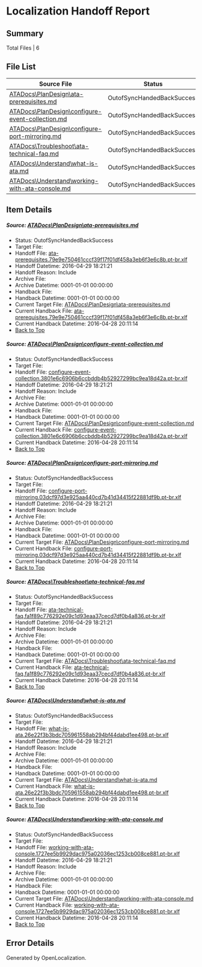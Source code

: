 # <a name='report-top'></a> Localization Handoff Report

## Summary
 Total Files | 6

## File List
 Source File | Status | Details 
 ----------- | ------ | ------- 
 [ATADocs\PlanDesign\ata-prerequisites.md](https://github.com/Microsoft/ATADocs-pr/blob/256d6b7871709e3041cdba4212fc43eebd734abe/ATADocs/PlanDesign/ata-prerequisites.md) | OutofSyncHandedBackSuccess | [Details](#5062d3a5af525cd6c90999e4a9f1dc55e372f31b139)
 [ATADocs\PlanDesign\configure-event-collection.md](https://github.com/Microsoft/ATADocs-pr/blob/256d6b7871709e3041cdba4212fc43eebd734abe/ATADocs/PlanDesign/configure-event-collection.md) | OutofSyncHandedBackSuccess | [Details](#5f509e248eb229a1f402bebb1ef660c321d6d88c140)
 [ATADocs\PlanDesign\configure-port-mirroring.md](https://github.com/Microsoft/ATADocs-pr/blob/256d6b7871709e3041cdba4212fc43eebd734abe/ATADocs/PlanDesign/configure-port-mirroring.md) | OutofSyncHandedBackSuccess | [Details](#6ec59d752e0e49e083526174cff1b2f55d62e34b141)
 [ATADocs\Troubleshoot\ata-technical-faq.md](https://github.com/Microsoft/ATADocs-pr/blob/256d6b7871709e3041cdba4212fc43eebd734abe/ATADocs/Troubleshoot/ata-technical-faq.md) | OutofSyncHandedBackSuccess | [Details](#0e57d9755a58d63d13ae1e31918795704f9c5628167)
 [ATADocs\Understand\what-is-ata.md](https://github.com/Microsoft/ATADocs-pr/blob/256d6b7871709e3041cdba4212fc43eebd734abe/ATADocs/Understand/what-is-ata.md) | OutofSyncHandedBackSuccess | [Details](#1bacbc427cbfb56b2ce4c8fab72cab1a8191d5a6198)
 [ATADocs\Understand\working-with-ata-console.md](https://github.com/Microsoft/ATADocs-pr/blob/256d6b7871709e3041cdba4212fc43eebd734abe/ATADocs/Understand/working-with-ata-console.md) | OutofSyncHandedBackSuccess | [Details](#824cdd0557c85c8492b6544f9728f82ee749e2a0199)

## Item Details
##### <a name='5062d3a5af525cd6c90999e4a9f1dc55e372f31b139'></a> Source: [ATADocs\PlanDesign\ata-prerequisites.md](https://github.com/Microsoft/ATADocs-pr/blob/256d6b7871709e3041cdba4212fc43eebd734abe/ATADocs/PlanDesign/ata-prerequisites.md)
* Status: OutofSyncHandedBackSuccess
* Target File: 
* Handoff File: [ata-prerequisites.79e9e750461cccf39f17f01df458a3eb6f3e6c8b.pt-br.xlf](https://github.com/Microsoft/EM.handoff/blob/258311d3f61221466d0409611af1a869eba1e6f4/ol-handoff/Microsoft/ATADocs-pr.pt-br/master/ata-prerequisites.79e9e750461cccf39f17f01df458a3eb6f3e6c8b.pt-br.xlf)
* Handoff Datetime: 2016-04-29 18:21:21
* Handoff Reason: Include
* Archive File: 
* Archive Datetime: 0001-01-01 00:00:00
* Handback File: 
* Handback Datetime: 0001-01-01 00:00:00
* Current Target File: [ATADocs\PlanDesign\ata-prerequisites.md](https://github.com/Microsoft/ATADocs-pr.pt-br/blob/bc9af8e641199b5fbe63cf2cb2039fd2780f35f8/ATADocs/PlanDesign/ata-prerequisites.md)
* Current Handback File: [ata-prerequisites.79e9e750461cccf39f17f01df458a3eb6f3e6c8b.pt-br.xlf](https://github.com/Microsoft/EM.handback/blob/ff3feb62e4198e3aa8d171fda51577863803066d/ol-handback/Microsoft/ATADocs-pr.pt-br/master/ata-prerequisites.79e9e750461cccf39f17f01df458a3eb6f3e6c8b.pt-br.xlf)
* Current Handback Datetime: 2016-04-28 20:11:14
* [Back to Top](#report-top)

##### <a name='5f509e248eb229a1f402bebb1ef660c321d6d88c140'></a> Source: [ATADocs\PlanDesign\configure-event-collection.md](https://github.com/Microsoft/ATADocs-pr/blob/256d6b7871709e3041cdba4212fc43eebd734abe/ATADocs/PlanDesign/configure-event-collection.md)
* Status: OutofSyncHandedBackSuccess
* Target File: 
* Handoff File: [configure-event-collection.3801e6c6906b6ccbddb4b52927299bc9ea18d42a.pt-br.xlf](https://github.com/Microsoft/EM.handoff/blob/258311d3f61221466d0409611af1a869eba1e6f4/ol-handoff/Microsoft/ATADocs-pr.pt-br/master/configure-event-collection.3801e6c6906b6ccbddb4b52927299bc9ea18d42a.pt-br.xlf)
* Handoff Datetime: 2016-04-29 18:21:21
* Handoff Reason: Include
* Archive File: 
* Archive Datetime: 0001-01-01 00:00:00
* Handback File: 
* Handback Datetime: 0001-01-01 00:00:00
* Current Target File: [ATADocs\PlanDesign\configure-event-collection.md](https://github.com/Microsoft/ATADocs-pr.pt-br/blob/bc9af8e641199b5fbe63cf2cb2039fd2780f35f8/ATADocs/PlanDesign/configure-event-collection.md)
* Current Handback File: [configure-event-collection.3801e6c6906b6ccbddb4b52927299bc9ea18d42a.pt-br.xlf](https://github.com/Microsoft/EM.handback/blob/ff3feb62e4198e3aa8d171fda51577863803066d/ol-handback/Microsoft/ATADocs-pr.pt-br/master/configure-event-collection.3801e6c6906b6ccbddb4b52927299bc9ea18d42a.pt-br.xlf)
* Current Handback Datetime: 2016-04-28 20:11:14
* [Back to Top](#report-top)

##### <a name='6ec59d752e0e49e083526174cff1b2f55d62e34b141'></a> Source: [ATADocs\PlanDesign\configure-port-mirroring.md](https://github.com/Microsoft/ATADocs-pr/blob/256d6b7871709e3041cdba4212fc43eebd734abe/ATADocs/PlanDesign/configure-port-mirroring.md)
* Status: OutofSyncHandedBackSuccess
* Target File: 
* Handoff File: [configure-port-mirroring.03dcf97d3e925aa440cd7b41d34415f22881df9b.pt-br.xlf](https://github.com/Microsoft/EM.handoff/blob/258311d3f61221466d0409611af1a869eba1e6f4/ol-handoff/Microsoft/ATADocs-pr.pt-br/master/configure-port-mirroring.03dcf97d3e925aa440cd7b41d34415f22881df9b.pt-br.xlf)
* Handoff Datetime: 2016-04-29 18:21:21
* Handoff Reason: Include
* Archive File: 
* Archive Datetime: 0001-01-01 00:00:00
* Handback File: 
* Handback Datetime: 0001-01-01 00:00:00
* Current Target File: [ATADocs\PlanDesign\configure-port-mirroring.md](https://github.com/Microsoft/ATADocs-pr.pt-br/blob/bc9af8e641199b5fbe63cf2cb2039fd2780f35f8/ATADocs/PlanDesign/configure-port-mirroring.md)
* Current Handback File: [configure-port-mirroring.03dcf97d3e925aa440cd7b41d34415f22881df9b.pt-br.xlf](https://github.com/Microsoft/EM.handback/blob/ff3feb62e4198e3aa8d171fda51577863803066d/ol-handback/Microsoft/ATADocs-pr.pt-br/master/configure-port-mirroring.03dcf97d3e925aa440cd7b41d34415f22881df9b.pt-br.xlf)
* Current Handback Datetime: 2016-04-28 20:11:14
* [Back to Top](#report-top)

##### <a name='0e57d9755a58d63d13ae1e31918795704f9c5628167'></a> Source: [ATADocs\Troubleshoot\ata-technical-faq.md](https://github.com/Microsoft/ATADocs-pr/blob/256d6b7871709e3041cdba4212fc43eebd734abe/ATADocs/Troubleshoot/ata-technical-faq.md)
* Status: OutofSyncHandedBackSuccess
* Target File: 
* Handoff File: [ata-technical-faq.fa1f89c776292e09c1d93eaa37cecd7df0b4a836.pt-br.xlf](https://github.com/Microsoft/EM.handoff/blob/258311d3f61221466d0409611af1a869eba1e6f4/ol-handoff/Microsoft/ATADocs-pr.pt-br/master/ata-technical-faq.fa1f89c776292e09c1d93eaa37cecd7df0b4a836.pt-br.xlf)
* Handoff Datetime: 2016-04-29 18:21:21
* Handoff Reason: Include
* Archive File: 
* Archive Datetime: 0001-01-01 00:00:00
* Handback File: 
* Handback Datetime: 0001-01-01 00:00:00
* Current Target File: [ATADocs\Troubleshoot\ata-technical-faq.md](https://github.com/Microsoft/ATADocs-pr.pt-br/blob/bc9af8e641199b5fbe63cf2cb2039fd2780f35f8/ATADocs/Troubleshoot/ata-technical-faq.md)
* Current Handback File: [ata-technical-faq.fa1f89c776292e09c1d93eaa37cecd7df0b4a836.pt-br.xlf](https://github.com/Microsoft/EM.handback/blob/ff3feb62e4198e3aa8d171fda51577863803066d/ol-handback/Microsoft/ATADocs-pr.pt-br/master/ata-technical-faq.fa1f89c776292e09c1d93eaa37cecd7df0b4a836.pt-br.xlf)
* Current Handback Datetime: 2016-04-28 20:11:14
* [Back to Top](#report-top)

##### <a name='1bacbc427cbfb56b2ce4c8fab72cab1a8191d5a6198'></a> Source: [ATADocs\Understand\what-is-ata.md](https://github.com/Microsoft/ATADocs-pr/blob/256d6b7871709e3041cdba4212fc43eebd734abe/ATADocs/Understand/what-is-ata.md)
* Status: OutofSyncHandedBackSuccess
* Target File: 
* Handoff File: [what-is-ata.26e22f3b3bdc705961558ab294bf44dabd1ee498.pt-br.xlf](https://github.com/Microsoft/EM.handoff/blob/258311d3f61221466d0409611af1a869eba1e6f4/ol-handoff/Microsoft/ATADocs-pr.pt-br/master/what-is-ata.26e22f3b3bdc705961558ab294bf44dabd1ee498.pt-br.xlf)
* Handoff Datetime: 2016-04-29 18:21:21
* Handoff Reason: Include
* Archive File: 
* Archive Datetime: 0001-01-01 00:00:00
* Handback File: 
* Handback Datetime: 0001-01-01 00:00:00
* Current Target File: [ATADocs\Understand\what-is-ata.md](https://github.com/Microsoft/ATADocs-pr.pt-br/blob/bc9af8e641199b5fbe63cf2cb2039fd2780f35f8/ATADocs/Understand/what-is-ata.md)
* Current Handback File: [what-is-ata.26e22f3b3bdc705961558ab294bf44dabd1ee498.pt-br.xlf](https://github.com/Microsoft/EM.handback/blob/ff3feb62e4198e3aa8d171fda51577863803066d/ol-handback/Microsoft/ATADocs-pr.pt-br/master/what-is-ata.26e22f3b3bdc705961558ab294bf44dabd1ee498.pt-br.xlf)
* Current Handback Datetime: 2016-04-28 20:11:14
* [Back to Top](#report-top)

##### <a name='824cdd0557c85c8492b6544f9728f82ee749e2a0199'></a> Source: [ATADocs\Understand\working-with-ata-console.md](https://github.com/Microsoft/ATADocs-pr/blob/256d6b7871709e3041cdba4212fc43eebd734abe/ATADocs/Understand/working-with-ata-console.md)
* Status: OutofSyncHandedBackSuccess
* Target File: 
* Handoff File: [working-with-ata-console.1727ee5b9929dac975a02036ec1253cb008ce881.pt-br.xlf](https://github.com/Microsoft/EM.handoff/blob/258311d3f61221466d0409611af1a869eba1e6f4/ol-handoff/Microsoft/ATADocs-pr.pt-br/master/working-with-ata-console.1727ee5b9929dac975a02036ec1253cb008ce881.pt-br.xlf)
* Handoff Datetime: 2016-04-29 18:21:21
* Handoff Reason: Include
* Archive File: 
* Archive Datetime: 0001-01-01 00:00:00
* Handback File: 
* Handback Datetime: 0001-01-01 00:00:00
* Current Target File: [ATADocs\Understand\working-with-ata-console.md](https://github.com/Microsoft/ATADocs-pr.pt-br/blob/bc9af8e641199b5fbe63cf2cb2039fd2780f35f8/ATADocs/Understand/working-with-ata-console.md)
* Current Handback File: [working-with-ata-console.1727ee5b9929dac975a02036ec1253cb008ce881.pt-br.xlf](https://github.com/Microsoft/EM.handback/blob/ff3feb62e4198e3aa8d171fda51577863803066d/ol-handback/Microsoft/ATADocs-pr.pt-br/master/working-with-ata-console.1727ee5b9929dac975a02036ec1253cb008ce881.pt-br.xlf)
* Current Handback Datetime: 2016-04-28 20:11:14
* [Back to Top](#report-top)


## Error Details

Generated by OpenLocalization.
